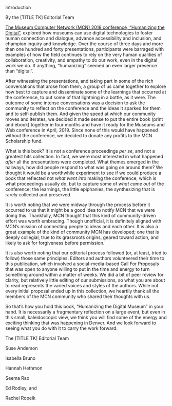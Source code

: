 Introduction

By the [TITLE TK] Editorial Team

[The Museum Computer Network (MCN) 2018 conference, “Humanizing the Digital”](http://mcn.edu/mcn-2018-humanizing-the-digital/), explored how museums can use digital technologies to foster human connection and dialogue, advance accessibility and inclusion, and champion inquiry and knowledge. Over the course of three days and more than one hundred and forty presentations, participants were barraged with examples of how the field continues to rely on the very human qualities of collaboration, creativity, and empathy to do our work, even in the digital work we do. If anything, “humanizing” seemed an even larger presence than “digital”.

After witnessing the presentations, and taking part in some of the rich conversations that arose from them, a group of us came together to explore how best to capture and disseminate some of the learnings that occurred at the conference, to put some of that lightning in a bottle, as it were. The outcome of some intense conversations was a decision to ask the community to reflect on the conference and the ideas it sparked for them and to self-publish them. And given the speed at which our community moves and iterates, we decided it made sense to put the entire book (print and ebook) together in four months and have it ready for the Museums and Web conference in April, 2019. Since none of this would have happened without the conference, we decided to donate any profits to the MCN Scholarship fund.

What is this book? It is not a conference proceedings *per se*, and not a greatest hits collection. In fact, we were most interested in what happened *after* all the presentations were completed. What themes emerged in the hallways, how did people respond to what was going on around them? We thought it would be a worthwhile experiment to see if we could produce a book that reflected not *what went into* making the conference, which is what proceedings usually do, but to capture some of *what came out* of the conference; the learnings, the little epiphanies, the synthesizing that is rarely collected and preserved.

It is worth noting that we were midway through the process before it occurred to us that it might be a good idea to notify MCN that we were doing this. Thankfully, MCN thought that this kind of community-driven effort was worth embracing. Though unofficial, it is definitely aligned with MCN’s mission of connecting people to ideas and each other. It is also a great example of the kind of community MCN has developed; one that is deeply collegial, true to its grassroots origins, geared toward action, and likely to ask for forgiveness before permission.

It is also worth noting that our editorial process followed (or, at least, tried to follow) those same principles. Editors and authors volunteered their time to this publication, which involved a social-media-based Call For Proposals that was open to anyone willing to put in the time and energy to turn something around within a matter of weeks. We did a bit of peer review for clarity, but relatively little editing of our submissions, so what you are about to read represents the varied voices and styles of the authors. While not every initial proposal ended up in this collection, we heartily thank all the members of the MCN community who shared their thoughts with us.

So that’s how you hold this book, “Humanizing the Digital Museum” in your hand. It is necessarily a fragmentary reflection on a large event, but even in this small, kaleidoscopic view, we think you will find some of the energy and exciting thinking that was happening in Denver. And we look forward to seeing what you do with it to carry the work forward.

The [TITLE TK] Editorial Team

Suse Anderson

Isabella Bruno

Hannah Hethmon

Seema Rao

Ed Rodley, and

Rachel Ropeik
